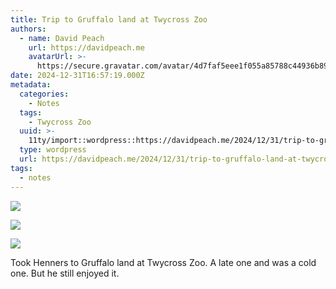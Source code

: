 ```yaml
---
title: Trip to Gruffalo land at Twycross Zoo
authors:
  - name: David Peach
    url: https://davidpeach.me
    avatarUrl: >-
      https://secure.gravatar.com/avatar/4d7faf5eee1f055a85788c44936b8995eaab6dfb004e7854ec747ccb272e91ee?s=96&d=mm&r=g
date: 2024-12-31T16:57:19.000Z
metadata:
  categories:
    - Notes
  tags:
    - Twycross Zoo
  uuid: >-
    11ty/import::wordpress::https://davidpeach.me/2024/12/31/trip-to-gruffalo-land-at-twycross-zoo/
  type: wordpress
  url: https://davidpeach.me/2024/12/31/trip-to-gruffalo-land-at-twycross-zoo/
tags:
  - notes
---
```

[![](/assets/wp-173566025080527198306826974-FkA0tknIzB0s.jpg)](/assets/wp-173566025080527198306826974-FkA0tknIzB0s.jpg)

[![](/assets/wp-173566025070954310182159870-9NSXSQ5Momko.jpg)](/assets/wp-173566025070954310182159870-9NSXSQ5Momko.jpg)

[![](/assets/wp-173566025060926143918122726-bMtqDpTnlJob.jpg)](/assets/wp-173566025060926143918122726-bMtqDpTnlJob.jpg)

Took Henners to Gruffalo land at Twycross Zoo. A late one and was a cold one. But he still enjoyed it.